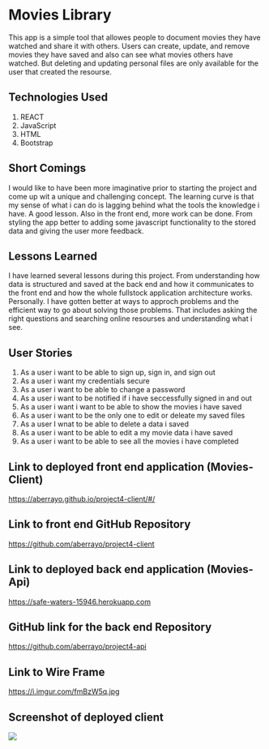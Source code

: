 # Movies Library

This app is a simple tool that allowes people to document movies they have
watched and share it with others. Users can create, update, and remove movies
they have saved and also can see what movies others have watched. But deleting
and updating personal files are only available for the user that created the
resourse.

## Technologies Used

1. REACT
1. JavaScript
1. HTML
1. Bootstrap

## Short Comings

I would like to have been more imaginative prior to starting the project and
come up wit a unique and challenging concept. The learning curve is that my
sense of what i can do is lagging behind what the tools the knowledge i have.
A good lesson.
Also in the front end, more work can be done. From styling the app better to
adding some javascript functionality to the stored data and giving the user more
feedback.

## Lessons Learned

I have learned several lessons during this project. From understanding how data
is structured and saved at the back end and how it communicates to the front end
and how the whole fullstock application architecture works.
Personally. I have gotten better at ways to approch problems and the efficient
way to go about solving those problems. That includes asking the right
questions and searching online resourses and understanding what i see.

## User Stories

1. As a user i want to be able to sign up, sign in, and sign out
1. As a user i want my credentials secure
1. As a user i want to be able to change a password
1. As a user i want to be notified if i have seccessfully signed in and out
1. As a user i want i want to be able to show the movies i have saved
1. As a user i want to be the only one to edit or deleate my saved files
1. As a user I wnat to be able to delete a data i saved
1. As a user i want to be able to edit a my movie data i have saved
1. As a user i want to be able to see all the movies i have completed

## Link to deployed front end application (Movies-Client)

https://aberrayo.github.io/project4-client/#/

## Link to front end GitHub Repository
https://github.com/aberrayo/project4-client

## Link to deployed back end application (Movies-Api)

https://safe-waters-15946.herokuapp.com

## GitHub link for the back end Repository

https://github.com/aberrayo/project4-api
## Link to  Wire Frame
https://i.imgur.com/fmBzW5q.jpg

## Screenshot of deployed client
<img src="file:///home/yonas/Pictures/Scrrenshot.png">
